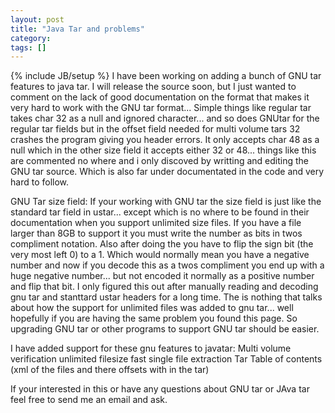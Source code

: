```yaml
---
layout: post
title: "Java Tar and problems"
category:
tags: []
---
```

{% include JB/setup %}
I have been working on adding a bunch of GNU tar features to java tar. I will release the source soon, but I just wanted to comment on the lack of good documentation on the format that makes it very hard to work with the GNU tar format... Simple things like regular tar takes char 32 as a null and ignored character... and so does GNUtar for the regular tar fields but in the offset field needed for multi volume tars 32 crashes the program giving you header errors. It only accepts char 48 as a null which in the other size field it accepts either 32 or 48... things like this are commented no where and i only discoved by writting and editing the GNU tar source. Which is also far under documentated in the code and very hard to follow. 

GNU Tar size field: If your working with GNU tar the size field is just like the standard tar field  in ustar... except which is no where to be found in their documentation when you support unlimited size files. If you have a file larger than 8GB to support it you must write the number as bits in twos compliment notation. Also after doing the you have to flip the sign bit (the very most left 0) to a 1. Which would normally mean you have a negative number and now if you decode this as a twos compliment you end up with a huge negative number... but not encoded it normally as a positive number and flip that bit. I only figured this out after manually reading and decoding gnu tar and stanttard ustar headers for a long time. The is nothing that talks about how the support for unlimited files was added to gnu tar... well hopefully if you are having the same problem you found this page. So upgrading GNU tar or other programs to support GNU tar should be easier.

I have added support for these gnu features to javatar:
Multi volume
verification
unlimited filesize
fast single file extraction
Tar Table of contents (xml of the files and there offsets with in the tar)

If your interested in this or have any questions about GNU tar or JAva tar feel free to send me an email and ask.